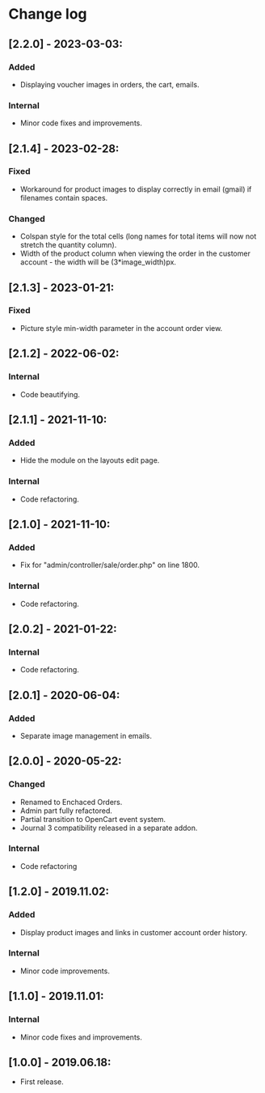 # Change log

## [2.2.0] - 2023-03-03:
### Added
- Displaying voucher images in orders, the cart, emails.
### Internal
- Minor code fixes and improvements.

## [2.1.4] - 2023-02-28:
### Fixed
- Workaround for product images to display correctly in email (gmail) if filenames contain spaces.
### Changed
- Colspan style for the total cells (long names for total items will now not stretch the quantity column).
- Width of the product column when viewing the order in the customer account - the width will be (3*image_width)px.

## [2.1.3] - 2023-01-21:
### Fixed
- Picture style min-width parameter in the account order view.

## [2.1.2] - 2022-06-02:
### Internal
- Code beautifying.

## [2.1.1] - 2021-11-10:
### Added
- Hide the module on the layouts edit page.
### Internal
- Code refactoring.

## [2.1.0] - 2021-11-10:
### Added
- Fix for "admin/controller/sale/order.php" on line 1800.
### Internal
- Code refactoring.

## [2.0.2] - 2021-01-22:
### Internal
- Code refactoring.

## [2.0.1] - 2020-06-04:
### Added
- Separate image management in emails.

## [2.0.0] - 2020-05-22:
### Changed
- Renamed to Enchaced Orders.
- Admin part fully refactored.
- Partial transition to OpenCart event system.
- Journal 3 compatibility released in a separate addon.
### Internal
- Code refactoring

## [1.2.0] - 2019.11.02:
### Added
- Display product images and links in customer account order history.
### Internal
- Minor code improvements.

## [1.1.0] - 2019.11.01:
### Internal
- Minor code fixes and improvements.

## [1.0.0] - 2019.06.18:
- First release.

